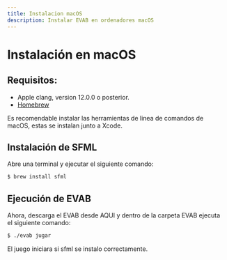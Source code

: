 ```yaml
---
title: Instalacion macOS
description: Instalar EVAB en ordenadores macOS
---
```

# Instalación en macOS

## Requisitos:

- Apple clang, version 12.0.0 o posterior.
- [Homebrew](https://brew.sh/)

Es recomendable instalar las herramientas de linea de comandos de macOS,
estas se instalan junto a Xcode.

## Instalación de SFML

Abre una terminal y ejecutar el siguiente comando:
```bash
$ brew install sfml
```

## Ejecución de EVAB

Ahora, descarga el EVAB desde AQUI y dentro de la carpeta EVAB ejecuta el siguiente comando:
  ```bash
  $ ./evab jugar
  ```
El juego iniciara si sfml se instalo correctamente.
